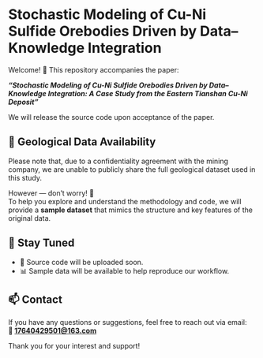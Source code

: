 # Stochastic Modeling of Cu-Ni Sulfide Orebodies Driven by Data–Knowledge Integration

Welcome! 👋 This repository accompanies the paper:

**_“Stochastic Modeling of Cu-Ni Sulfide Orebodies Driven by Data–Knowledge Integration: A Case Study from the Eastern Tianshan Cu-Ni Deposit”_**

We will release the source code upon acceptance of the paper.

## 🔐 Geological Data Availability

Please note that, due to a confidentiality agreement with the mining company, we are unable to publicly share the full geological dataset used in this study.

However — don’t worry! 🎉  
To help you explore and understand the methodology and code, we will provide a **sample dataset** that mimics the structure and key features of the original data.

## 📌 Stay Tuned

- 📄 Source code will be uploaded soon.
- 📊 Sample data will be available to help reproduce our workflow.

## 📫 Contact

If you have any questions or suggestions, feel free to reach out via email:  
**📧 17640429501@163.com**

Thank you for your interest and support!
